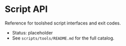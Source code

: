 # Script API

Reference for toolshed script interfaces and exit codes.

- Status: placeholder
- See `scripts/tools/README.md` for the full catalog.
